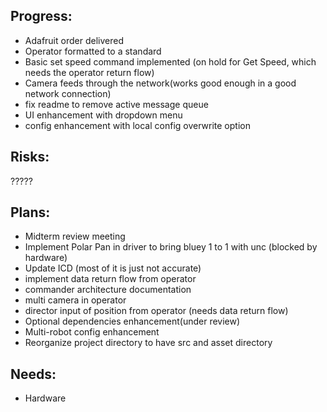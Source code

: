 ## Progress:

* Adafruit order delivered
* Operator formatted to a standard
* Basic set speed command implemented (on hold for Get Speed, which needs the operator return flow)
* Camera feeds through the network(works good enough in a good network connection)
* fix readme to remove active message queue
* UI enhancement with dropdown menu
* config enhancement with local config overwrite option


## Risks:

?????

## Plans:

* Midterm review meeting
* Implement Polar Pan in driver to bring bluey 1 to 1 with unc (blocked by hardware)
* Update ICD (most of it is just not accurate)
* implement data return flow from operator
* commander architecture documentation
* multi camera in operator
* director input of position from operator (needs data return flow)
* Optional dependencies enhancement(under review)
* Multi-robot config enhancement
* Reorganize project directory to have src and asset directory

## Needs:

* Hardware
